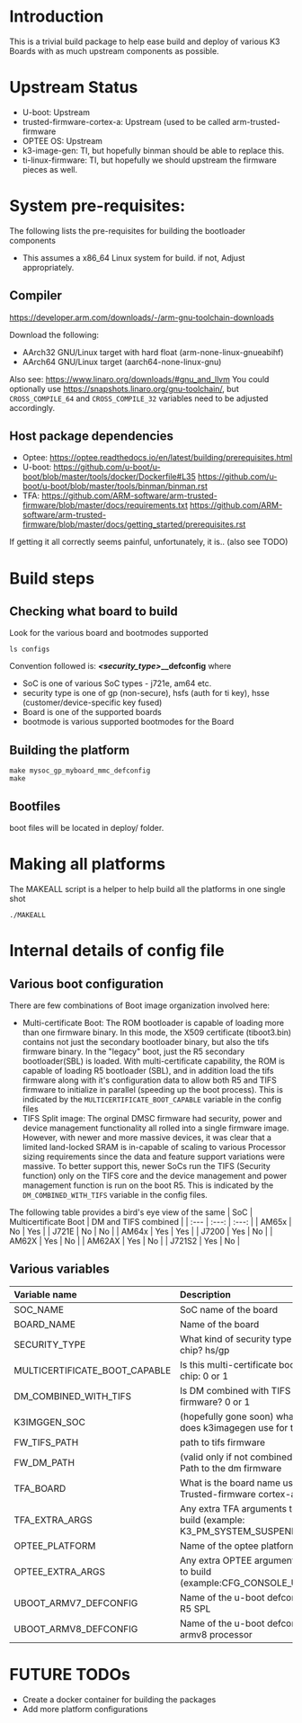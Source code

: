 # Introduction

This is a trivial build package to help ease build and deploy of various K3
Boards with as much upstream components as possible.

# Upstream Status

* U-boot: Upstream
* trusted-firmware-cortex-a: Upstream (used to be called arm-trusted-firmware
* OPTEE OS: Upstream
* k3-image-gen: TI, but hopefully binman should be able to replace this.
* ti-linux-firmware: TI, but hopefully we should upstream the firmware pieces as well.

# System pre-requisites:
The following lists the pre-requisites for building the bootloader components

* This assumes a x86_64 Linux system for build. if not, Adjust appropriately.

## Compiler

https://developer.arm.com/downloads/-/arm-gnu-toolchain-downloads

Download the following:
* AArch32 GNU/Linux target with hard float (arm-none-linux-gnueabihf)
* AArch64 GNU/Linux target (aarch64-none-linux-gnu)

Also see: https://www.linaro.org/downloads/#gnu_and_llvm You could
optionally use https://snapshots.linaro.org/gnu-toolchain/, but
`CROSS_COMPILE_64` and `CROSS_COMPILE_32` variables need to be
adjusted accordingly.

## Host package dependencies

* Optee: https://optee.readthedocs.io/en/latest/building/prerequisites.html
* U-boot: https://github.com/u-boot/u-boot/blob/master/tools/docker/Dockerfile#L35 https://github.com/u-boot/u-boot/blob/master/tools/binman/binman.rst
* TFA: https://github.com/ARM-software/arm-trusted-firmware/blob/master/docs/requirements.txt https://github.com/ARM-software/arm-trusted-firmware/blob/master/docs/getting_started/prerequisites.rst

If getting it all correctly seems painful, unfortunately, it is.. (also see TODO)

# Build steps

## Checking what board to build
Look for the various board and bootmodes supported

```
ls configs
```

Convention followed is: **<soc>_<security_type>_<board>_<bootmode>_defconfig** where

* SoC is one of various SoC types - j721e, am64 etc.
* security type is one of gp (non-secure), hsfs (auth for ti key), hsse (customer/device-specific key fused)
* Board is one of the supported boards
* bootmode is various supported bootmodes for the Board

## Building the platform

```
make mysoc_gp_myboard_mmc_defconfig
make
```

## Bootfiles

boot files will be located in deploy/ folder.

# Making all platforms

The MAKEALL script is a helper to help build all the platforms in one single shot

```
./MAKEALL
```


# Internal details of config file

## Various boot configuration

There are few combinations of Boot image organization involved here:

* Multi-certificate Boot: The ROM bootloader is capable of loading
  more than one firmware binary. In this mode, the X509 certificate
  (tiboot3.bin) contains not just the secondary bootloader binary, but also
  the tifs firmware binary. In the "legacy" boot, just the R5 secondary
  bootloader(SBL) is loaded. With multi-certificate capability, the ROM
  is capable of loading R5 bootloader (SBL), and in addition load the tifs
  firmware along with it's configuration data to allow both R5 and TIFS firmware
  to initialize in parallel (speeding up the boot process). This is indicated
  by the `MULTICERTIFICATE_BOOT_CAPABLE` variable in the config files
* TIFS Split image: The orginal DMSC firmware had security, power and device
  management functionality all rolled into a single firmware image. However,
  with newer and more massive devices, it was clear that a limited land-locked
  SRAM is in-capable of scaling to various Processor sizing requirements since
  the data and feature support variations were massive. To better support this,
  newer SoCs run the TIFS (Security function) only on the TIFS core and the
  device management and power management function is run on the boot R5. This
  is indicated by the `DM_COMBINED_WITH_TIFS` variable in the config files.

The following table provides a bird's eye view of the same
| SoC     | Multicertificate Boot | DM and TIFS combined |
| :---    |            :---:      |            :---:     |
| AM65x   |           No          |           Yes        |
| J721E   |           No          |           No         |
| AM64x   |           Yes         |           Yes        |
| J7200   |           Yes         |           No         |
| AM62X   |           Yes         |           No         |
| AM62AX  |           Yes         |           No         |
| J721S2  |           Yes         |           No         |

## Various variables

| Variable name         | Description |
| :---                  | :---        |
| SOC_NAME   | SoC name of the board |
| BOARD_NAME   | Name of the board |
| SECURITY_TYPE   | What kind of security type is the chip? hs/gp |
| MULTICERTIFICATE_BOOT_CAPABLE | Is this multi-certificate boot capable chip: 0 or 1|
| DM_COMBINED_WITH_TIFS | Is DM combined with TIFS in the firmware? 0 or 1|
| K3IMGGEN_SOC | (hopefully gone soon) what name does k3imagegen use for this SoC?|
| FW_TIFS_PATH | path to tifs firmware |
| FW_DM_PATH | (valid only if not combined image) Path to the dm firmware |
| TFA_BOARD | What is the board name used in Trusted-firmware cortex-a? |
| TFA_EXTRA_ARGS | Any extra TFA arguments to pass to build (example: K3_PM_SYSTEM_SUSPEND=1) |
| OPTEE_PLATFORM | Name of the optee platform |
| OPTEE_EXTRA_ARGS | Any extra OPTEE arguments to pass to build (example:CFG_CONSOLE_UART=0x8) |
| UBOOT_ARMV7_DEFCONFIG | Name of the u-boot defconfig for the R5 SPL |
| UBOOT_ARMV8_DEFCONFIG | Name of the u-boot defconfig for the armv8 processor |

# FUTURE TODOs

* Create a docker container for building the packages
* Add more platform configurations
